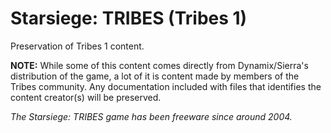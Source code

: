 # Starsiege: TRIBES (Tribes 1)
Preservation of Tribes 1 content.

**NOTE:** While some of this content comes directly from Dynamix/Sierra's distribution of the game, a lot of it is content made by members of the Tribes community. Any documentation included with files that identifies the content creator(s) will be preserved.

_The Starsiege: TRIBES game has been freeware since around 2004._
